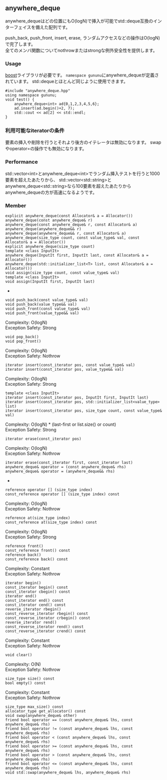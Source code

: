 ## anywhere_deque
anywhere_dequeはどの位置にもO(logN)で挿入が可能でstd::deque互換のインターフェイスを備えた配列です。  

push_back, push_front, insert, erase, ランダムアクセスなどの操作はO(logN)で完了します。  
全てのメンバ関数についてnothrowまたはstrongな例外安全性を提供します。  

### Usage
[boost](http://www.boost.org/)ライブラリが必要です。
`namespace gununu`にanywhere_dequeが定義されています。
std::dequeとほとんど同じように使用できます。

    #include "anywhere_deque.hpp"
    using namespace gununu;
    void test() {
        anywhere_deque<int> ad{0,1,2,3,4,5,6};
        ad.insert(ad.begin()+2, 7);
        std::cout << ad[2] << std::endl;
    }

### 利用可能なiteratorの条件
要素の挿入や削除を行うとそれより後方のイテレータは無効になります。
swapやoperator=の操作でも無効になります。

### Performance
std::vector&lt;int&gt;とanywhere_deque&lt;int&gt;でランダム挿入テストを行うと1000要素を超えたあたりから、
std::vector&lt;std::string&gt;とanywhere_deque&lt;std::string&gt;なら100要素を超えたあたりからanywhere_dequeの方が高速になるようです。  
 
### Member 
    explicit anywhere_deque(const Allocator& a = Allocator())
    anywhere_deque(const anywhere_deque& r)
    anywhere_deque(const anywhere_deque& r, const Allocator& a)
    anywhere_deque(anywhere_deque&& r)
    anywhere_deque(anywhere_deque&& r, const Allocator& a)
    anywhere_deque(size_type count, const value_type& val, const Allocator& a = Allocator())
    explicit anywhere_deque(size_type count)
    template <class InputIt>
    anywhere_deque(InputIt first, InputIt last, const Allocator& a = Allocator())
    anywhere_deque(std::initializer_list<T> list, const Allocator& a = Allocator())
    void assign(size_type count, const value_type& val) 
    template <class InputIt>
    void assign(InputIt first, InputIt last)
-

    void push_back(const value_type& val)
    void push_back(value_type&& val)
    void push_front(const value_type& val)
    void push_front(value_type&& val)
Complexity: O(logN)  
Exception Safety: Strong  

    void pop_back()
    void pop_front()
Complexity: O(logN)  
Exception Safety: Nothrow  

    iterator insert(const_iterator pos, const value_type& val)
    iterator insert(const_iterator pos, value_type&& val)
Complexity: O(logN)  
Exception Safety: Strong  

    template <class InputIt>
    iterator insert(const_iterator pos, InputIt first, InputIt last)
    iterator insert(const_iterator pos, std::initializer_list<value_type> list)
    iterator insert(const_iterator pos, size_type count, const value_type& val)
Complexity: O(logN) * (last-first or list.size() or count)  
Exception Safety: Strong  

    iterator erase(const_iterator pos) 
Complexity: O(logN)  
Exception Safety: Nothrow  

    iterator erase(const_iterator first, const_iterator last)
    anywhere_deque& operator = (const anywhere_deque& rhs)
    anywhere_deque& operator = (anywhere_deque&& rhs)
-

    reference operator [] (size_type index)
    const_reference operator [] (size_type index) const
Complexity: O(logN)  
Exception Safety: Nothrow  

    reference at(size_type index)
    const_reference at(size_type index) const
Complexity: O(logN)  
Exception Safety: Strong  

    reference front()
    const_reference front() const
    reference back()
    const_reference back() const
Complexity: Constant  
Exception Safety: Nothrow  

    iterator begin()
    const_iterator begin() const
    const_iterator cbegin() const
    iterator end()
    const_iterator end() const
    const_iterator cend() const 
    reverse_iterator rbegin() 
    const_reverse_iterator rbegin() const
    const_reverse_iterator crbegin() const
    reverse_iterator rend()
    const_reverse_iterator rend() const
    const_reverse_iterator crend() const
Complexity: Constant  
Exception Safety: Nothrow  

    void clear()
Complexity: O(N)  
Exception Safety: Nothrow  

    size_type size() const
    bool empty() const
Complexity: Constant  
Exception Safety: Nothrow  

    size_type max_size() const
    allocator_type get_allocator() const
    void swap(anywhere_deque& other) 
    friend bool operator == (const anywhere_deque& lhs, const anywhere_deque& rhs)
    friend bool operator != (const anywhere_deque& lhs, const anywhere_deque& rhs)
    friend bool operator < (const anywhere_deque& lhs, const anywhere_deque& rhs)
    friend bool operator >= (const anywhere_deque& lhs, const anywhere_deque& rhs)
    friend bool operator > (const anywhere_deque& lhs, const anywhere_deque& rhs)
    friend bool operator <= (const anywhere_deque& lhs, const anywhere_deque& rhs)
    void std::swap(anywhere_deque& lhs, anywhere_deque& rhs)
